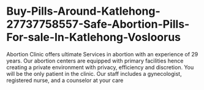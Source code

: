 # Buy-Pills-Around-Katlehong-27737758557-Safe-Abortion-Pills-For-sale-In-Katlehong-Vosloorus
Abortion Clinic offers ultimate Services in abortion with an experience of 29 years. Our abortion centers are equipped with primary facilities hence creating a private environment with privacy, efficiency and discretion. You will be the only patient in the clinic. Our staff includes a gynecologist, registered nurse, and a counselor at your care 
